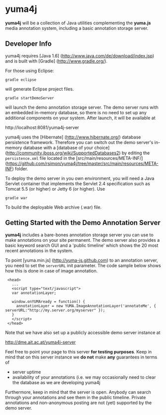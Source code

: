 # yuma4j

__yuma4j__ will be a collection of Java utilities complementing the __yuma.js__ media annotation
system, including a basic annotation storage server.

## Developer Info

yuma4j requires [Java 1.6] (http://www.java.com/de/download/index.jsp) and is 
built with [Gradle] (http://www.gradle.org/).

For those using Eclipse:

``gradle eclipse``

will generate Eclipse project files.

``gradle startDemoServer``

will launch the demo annotation storage server. The demo server runs with an embedded in-memory
database, so there is no need to set up any additional components on your system. After launch,
it will be available at 

http://localhost:8081/yuma4j-server

yuma4j uses the [Hibernate] (http://www.hibernate.org/) database persistence framework.
Therefore you can switch out the demo server's in-memory database with a
[database of your choice] (http://community.jboss.org/wiki/SupportedDatabases2) by
editing the ``persistence.xml`` file located in the [src/main/resources/META-INF/]
(https://github.com/rsimon/yuma4j/tree/master/src/main/resources/META-INF) folder.

To deploy the demo server in you own environment, you will need a Java Servlet container
that implements the Servlet 2.4 specification such as Tomcat 5.5 (or higher) or Jetty 6
(or higher). Use 

``gradle war`` 

To build the deployable Web archive (.war) file.

## Getting Started with the Demo Annotation Server

__yuma4j__ includes a bare-bones annotation storage server you can use to make annotations on your
site permanent. The demo server also provides a basic keyword search GUI and a 'public timeline'
which shows the 20 most recent annotations in the system.

To point [yuma.min.js] (http://yuma-js.github.com) to an annotation server, you need to set the
``serverURL`` init parameter. The code sample below shows how this is done in case of image
annotation.

     <head>
       ...
       <script type="text/javascript">
       var annotationLayer;
       
       window.onYUMAready = function() {
         annotationLayer = new YUMA.ImageAnnotationLayer('annotateMe', { serverURL:"http://my.server.org/myserver" });
       }
       </script>
     </head>
 
Note that we have also set up a publicly accessible demo server instance at

http://dme.ait.ac.at/yuma4j-server

Feel free to point your page to this server __for testing purposes__. Keep in mind that on this
server instance we __do not__ make __any__ guarantees in terms of 

* server uptime
* availability of your annotations (i.e. we may occasionally need to clear the database
  as we are developing yuma4j
  
Furthermore, keep in mind that the server is open. Anybody can search through your annotations
and see them in the public timeline. Private annotations and non-anonymous posting are not (yet)
supported by the demo server. 
